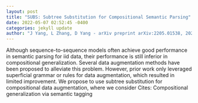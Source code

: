 ```yaml
--- 
layout: post 
title: "SUBS: Subtree Substitution for Compositional Semantic Parsing" 
date: 2022-05-07 02:52:45 -0400 
categories: jekyll update 
author: "J Yang, L Zhang, D Yang - arXiv preprint arXiv:2205.01538, 2022" 
--- 
```

Although sequence-to-sequence models often achieve good performance in semantic parsing for iid data, their performance is still inferior in compositional generalization. Several data augmentation methods have been proposed to alleviate this problem. However, prior work only leveraged superficial grammar or rules for data augmentation, which resulted in limited improvement. We propose to use subtree substitution for compositional data augmentation, where we consider Cites: Compositional generalization via semantic tagging
